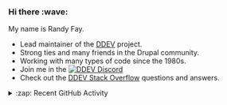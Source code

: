 
<h3>Hi there :wave:</h3>

My name is Randy Fay.

- Lead maintainer of the [DDEV](https://github.com/ddev/ddev) project.
- Strong ties and many friends in the Drupal community.
- Working with many types of code since the 1980s.
- Join me in the [![DDEV Discord](https://img.shields.io/discord/664580571770388500?logo=discord&logoColor=%23fff&label=DDEV%20Discord&link=https%3A%2F%2Fddev.com%2Fs%2Fdiscord)](https://ddev.com/s/discord)
- Check out the [DDEV Stack Overflow](https://stackoverflow.com/tags/ddev) questions and answers.

<details>
  <summary>:zap: Recent GitHub Activity</summary>

<!--RECENT_ACTIVITY:start-->
1. 💪 Opened PR [#5](https://github.com/ddev/sponsorship-data/pull/5) in [ddev/sponsorship-data](https://github.com/ddev/sponsorship-data)<br>
2. 💬 Commented on [#24](https://github.com/ddev/ddev-mongo/issues/24#issuecomment-3146491837) in [ddev/ddev-mongo](https://github.com/ddev/ddev-mongo)<br>
3. 💬 Commented on [#7503](https://github.com/ddev/ddev/issues/7503#issuecomment-3146491063) in [ddev/ddev](https://github.com/ddev/ddev)<br>
4. 💪 Opened PR [#7502](https://github.com/ddev/ddev/pull/7502) in [ddev/ddev](https://github.com/ddev/ddev)<br>
5. ✔️ Closed issue [#7499](https://github.com/ddev/ddev/issues/7499) in [ddev/ddev](https://github.com/ddev/ddev)<br>
6. 🎉 Merged PR [#7500](https://github.com/ddev/ddev/pull/7500) in [ddev/ddev](https://github.com/ddev/ddev)<br>
7. 💬 Commented on [#42](https://github.com/ddev/remote-config/pull/42#issuecomment-3145921018) in [ddev/remote-config](https://github.com/ddev/remote-config)<br>
8. 🎉 Merged PR [#42](https://github.com/ddev/remote-config/pull/42) in [ddev/remote-config](https://github.com/ddev/remote-config)<br>
9. 💪 Opened PR [#42](https://github.com/ddev/remote-config/pull/42) in [ddev/remote-config](https://github.com/ddev/remote-config)<br>
10. 💬 Commented on [#7298](https://github.com/ddev/ddev/issues/7298#issuecomment-3145839061) in [ddev/ddev](https://github.com/ddev/ddev)<br>
11. 💬 Commented on [#7495](https://github.com/ddev/ddev/issues/7495#issuecomment-3145503725) in [ddev/ddev](https://github.com/ddev/ddev)<br>
12. 💬 Commented on [#7496](https://github.com/ddev/ddev/pull/7496#issuecomment-3145498803) in [ddev/ddev](https://github.com/ddev/ddev)<br>
13. 🎉 Merged PR [#7501](https://github.com/ddev/ddev/pull/7501) in [ddev/ddev](https://github.com/ddev/ddev)<br>
14. 💪 Opened PR [#7501](https://github.com/ddev/ddev/pull/7501) in [ddev/ddev](https://github.com/ddev/ddev)<br>
15. 💪 Opened PR [#7500](https://github.com/ddev/ddev/pull/7500) in [ddev/ddev](https://github.com/ddev/ddev)<br>
16. 💬 Commented on [#7163](https://github.com/ddev/ddev/issues/7163#issuecomment-3145136492) in [ddev/ddev](https://github.com/ddev/ddev)<br>
17. ✔️ Closed issue [#7163](https://github.com/ddev/ddev/issues/7163) in [ddev/ddev](https://github.com/ddev/ddev)<br>
18. 🎉 Merged PR [#7483](https://github.com/ddev/ddev/pull/7483) in [ddev/ddev](https://github.com/ddev/ddev)<br>
19. 🎉 Merged PR [#7442](https://github.com/ddev/ddev/pull/7442) in [ddev/ddev](https://github.com/ddev/ddev)<br>
20. 👍 Approved [#7442](https://github.com/ddev/ddev/pull/7442#pullrequestreview-3079862074) in [ddev/ddev](https://github.com/ddev/ddev)<br>
<!--RECENT_ACTIVITY:end-->

</details>
